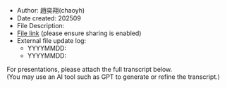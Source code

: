 - Author: 趙奕翔(chaoyh)
- Date created: 202509
- File Description: 
- [File link](url) (please ensure sharing is enabled)
- External file update log:
    - YYYYMMDD: <description>
    - YYYYMMDD: <description>

For presentations, please attach the full transcript below.  
(You may use an AI tool such as GPT to generate or refine the transcript.)
